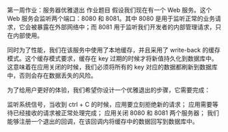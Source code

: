 第一周作业：服务器优雅退出
作业题目
假设我们现在有一个 Web 服务。这个 Web 服务会监听两个端口：8080 和 8081。其中 8080 是用于监听正常的业务请求，它会被暴露在外部网络中；而 8081 用于监听我们开发者的内部管理请求，只在内部使用。

同时为了性能，我们在该服务中使用了本地缓存，并且采用了 write-back 的缓存模式。这个缓存模式要求，缓存在 key 过期的时候才将新值持久化到数据库中。这意味着在应用关闭的时候，我们必须将所有的 key 对应的数据都刷新到数据库中，否则会存在数据丢失的风险。

为了给用户更好的体验，我们希望你设计一个优雅退出的步骤，它需要完成：

监听系统信号，当收到 ctrl + C 的时候，应用要立刻拒绝新的请求；
应用需要等待已经接收的请求被正常处理完成；
应用关闭 8080 和 8081 两个服务器；
我们能够注册一个退出的回调，在该回调内将缓存中的数据回写到数据库中。